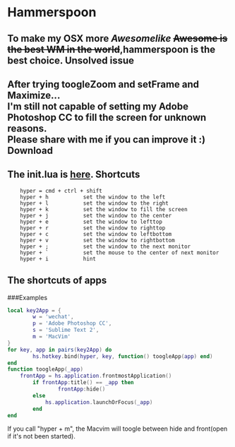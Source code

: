Hammerspoon
====
To make my OSX more *Awesomelike* ~~Awesome is the best WM in the world~~,hammerspoon is the best choice.
Unsolved issue
----
After trying toogleZoom and setFrame and Maximize...  
I'm still not capable of setting my Adobe Photoshop CC to fill the screen for unknown reasons.  
Please share with me if you can improve it :)
Download
----
The init.lua is [here](https://github.com/dcrozz/.hammerspoon/blob/master/init.lua).
Shortcuts
----
		hyper = cmd + ctrl + shift
		hyper + h			set the window to the left
		hyper + l			set the window to the right 
		hyper + k			set the window to fill the screen
		hyper + j			set the window to the center
		hyper + e			set the window to lefttop
		hyper + r			set the window to righttop
		hyper + c			set the window to leftbottom
		hyper + v			set the window to rightbottom
		hyper + ;			set the window to the next monitor
		hyper + `			set the mouse to the center of next monitor
		hyper + i			hint
The shortcuts of apps
----
###Examples
```Lua
local key2App = {
	    w = 'wechat',
		p = 'Adobe Photoshop CC',
		s = 'Sublime Text 2',
		m = 'MacVim'
}
for key, app in pairs(key2App) do
	    hs.hotkey.bind(hyper, key, function() toogleApp(app) end)
end
function toogleApp(_app) 
    frontApp = hs.application.frontmostApplication()
	    if frontApp:title() == _app then
				frontApp:hide()
		else
			hs.application.launchOrFocus(_app)
		end
end
```
If you call "hyper + m", the Macvim will toogle between hide and front(open if it's not been started).
